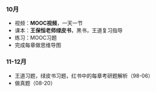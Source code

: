 ### 10月

-   视频：**MOOC视频**，一天一节
-   课本：**王保恒老师绿皮书**，黑书，王道复习指导
-   练习：MOOC习题
-   完成每章做思维导图

### 11-12月

-   王道习题，绿皮书习题，红书中的每章考研题解析（98-06）
-   做真题（08-20）
